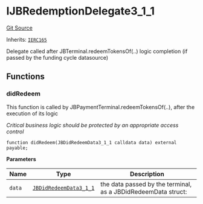 # IJBRedemptionDelegate3_1_1

[Git Source](https://github.com/jbx-protocol/juice-contracts-v3/blob/d45af6f3e4786ae53b9c9248af7f5f8ee832bece/contracts/interfaces/IJBRedemptionDelegate3_1_1.sol)

Inherits: [`IERC165`](https://docs.openzeppelin.com/contracts/4.x/api/utils#IERC165)

Delegate called after JBTerminal.redeemTokensOf(..) logic completion (if passed by the funding cycle datasource)

## Functions

### didRedeem

This function is called by JBPaymentTerminal.redeemTokensOf(..), after the execution of its logic

*Critical business logic should be protected by an appropriate access control*

```solidity
function didRedeem(JBDidRedeemData3_1_1 calldata data) external payable;
```

**Parameters**

|Name|Type|Description|
|----|----|-----------|
|`data`|[`JBDidRedeemData3_1_1`](/docs/dev/v3/api/data-structures/jbdidredeemdata3_1_1.md)|the data passed by the terminal, as a JBDidRedeemData struct:|

